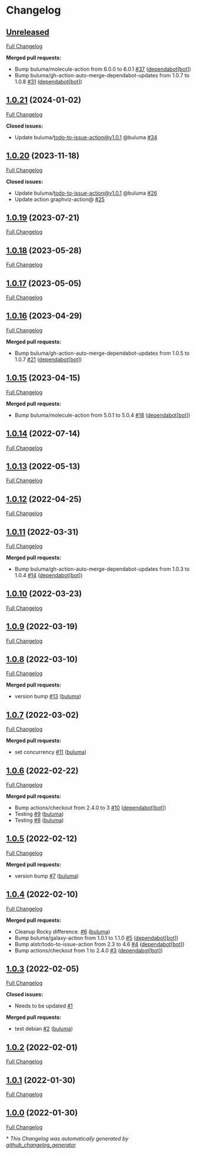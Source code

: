 # Changelog

## [Unreleased](https://github.com/buluma/ansible-role-alternatives/tree/HEAD)

[Full Changelog](https://github.com/buluma/ansible-role-alternatives/compare/1.0.21...HEAD)

**Merged pull requests:**

- Bump buluma/molecule-action from 6.0.0 to 6.0.1 [\#37](https://github.com/buluma/ansible-role-alternatives/pull/37) ([dependabot[bot]](https://github.com/apps/dependabot))
- Bump buluma/gh-action-auto-merge-dependabot-updates from 1.0.7 to 1.0.8 [\#31](https://github.com/buluma/ansible-role-alternatives/pull/31) ([dependabot[bot]](https://github.com/apps/dependabot))

## [1.0.21](https://github.com/buluma/ansible-role-alternatives/tree/1.0.21) (2024-01-02)

[Full Changelog](https://github.com/buluma/ansible-role-alternatives/compare/1.0.20...1.0.21)

**Closed issues:**

- Update buluma/todo-to-issue-action@v1.0.1 @buluma [\#34](https://github.com/buluma/ansible-role-alternatives/issues/34)

## [1.0.20](https://github.com/buluma/ansible-role-alternatives/tree/1.0.20) (2023-11-18)

[Full Changelog](https://github.com/buluma/ansible-role-alternatives/compare/1.0.19...1.0.20)

**Closed issues:**

- Update buluma/todo-to-issue-action@v1.0.1 @buluma [\#26](https://github.com/buluma/ansible-role-alternatives/issues/26)
- Update action graphviz-action@ [\#25](https://github.com/buluma/ansible-role-alternatives/issues/25)

## [1.0.19](https://github.com/buluma/ansible-role-alternatives/tree/1.0.19) (2023-07-21)

[Full Changelog](https://github.com/buluma/ansible-role-alternatives/compare/1.0.18...1.0.19)

## [1.0.18](https://github.com/buluma/ansible-role-alternatives/tree/1.0.18) (2023-05-28)

[Full Changelog](https://github.com/buluma/ansible-role-alternatives/compare/1.0.17...1.0.18)

## [1.0.17](https://github.com/buluma/ansible-role-alternatives/tree/1.0.17) (2023-05-05)

[Full Changelog](https://github.com/buluma/ansible-role-alternatives/compare/1.0.16...1.0.17)

## [1.0.16](https://github.com/buluma/ansible-role-alternatives/tree/1.0.16) (2023-04-29)

[Full Changelog](https://github.com/buluma/ansible-role-alternatives/compare/1.0.15...1.0.16)

**Merged pull requests:**

- Bump buluma/gh-action-auto-merge-dependabot-updates from 1.0.5 to 1.0.7 [\#21](https://github.com/buluma/ansible-role-alternatives/pull/21) ([dependabot[bot]](https://github.com/apps/dependabot))

## [1.0.15](https://github.com/buluma/ansible-role-alternatives/tree/1.0.15) (2023-04-15)

[Full Changelog](https://github.com/buluma/ansible-role-alternatives/compare/1.0.14...1.0.15)

**Merged pull requests:**

- Bump buluma/molecule-action from 5.0.1 to 5.0.4 [\#18](https://github.com/buluma/ansible-role-alternatives/pull/18) ([dependabot[bot]](https://github.com/apps/dependabot))

## [1.0.14](https://github.com/buluma/ansible-role-alternatives/tree/1.0.14) (2022-07-14)

[Full Changelog](https://github.com/buluma/ansible-role-alternatives/compare/1.0.13...1.0.14)

## [1.0.13](https://github.com/buluma/ansible-role-alternatives/tree/1.0.13) (2022-05-13)

[Full Changelog](https://github.com/buluma/ansible-role-alternatives/compare/1.0.12...1.0.13)

## [1.0.12](https://github.com/buluma/ansible-role-alternatives/tree/1.0.12) (2022-04-25)

[Full Changelog](https://github.com/buluma/ansible-role-alternatives/compare/1.0.11...1.0.12)

## [1.0.11](https://github.com/buluma/ansible-role-alternatives/tree/1.0.11) (2022-03-31)

[Full Changelog](https://github.com/buluma/ansible-role-alternatives/compare/1.0.10...1.0.11)

**Merged pull requests:**

- Bump buluma/gh-action-auto-merge-dependabot-updates from 1.0.3 to 1.0.4 [\#14](https://github.com/buluma/ansible-role-alternatives/pull/14) ([dependabot[bot]](https://github.com/apps/dependabot))

## [1.0.10](https://github.com/buluma/ansible-role-alternatives/tree/1.0.10) (2022-03-23)

[Full Changelog](https://github.com/buluma/ansible-role-alternatives/compare/1.0.9...1.0.10)

## [1.0.9](https://github.com/buluma/ansible-role-alternatives/tree/1.0.9) (2022-03-19)

[Full Changelog](https://github.com/buluma/ansible-role-alternatives/compare/1.0.8...1.0.9)

## [1.0.8](https://github.com/buluma/ansible-role-alternatives/tree/1.0.8) (2022-03-10)

[Full Changelog](https://github.com/buluma/ansible-role-alternatives/compare/1.0.7...1.0.8)

**Merged pull requests:**

- version bump [\#13](https://github.com/buluma/ansible-role-alternatives/pull/13) ([buluma](https://github.com/buluma))

## [1.0.7](https://github.com/buluma/ansible-role-alternatives/tree/1.0.7) (2022-03-02)

[Full Changelog](https://github.com/buluma/ansible-role-alternatives/compare/1.0.6...1.0.7)

**Merged pull requests:**

- set concurrency [\#11](https://github.com/buluma/ansible-role-alternatives/pull/11) ([buluma](https://github.com/buluma))

## [1.0.6](https://github.com/buluma/ansible-role-alternatives/tree/1.0.6) (2022-02-22)

[Full Changelog](https://github.com/buluma/ansible-role-alternatives/compare/1.0.5...1.0.6)

**Merged pull requests:**

- Bump actions/checkout from 2.4.0 to 3 [\#10](https://github.com/buluma/ansible-role-alternatives/pull/10) ([dependabot[bot]](https://github.com/apps/dependabot))
- Testing [\#9](https://github.com/buluma/ansible-role-alternatives/pull/9) ([buluma](https://github.com/buluma))
- Testing [\#8](https://github.com/buluma/ansible-role-alternatives/pull/8) ([buluma](https://github.com/buluma))

## [1.0.5](https://github.com/buluma/ansible-role-alternatives/tree/1.0.5) (2022-02-12)

[Full Changelog](https://github.com/buluma/ansible-role-alternatives/compare/1.0.4...1.0.5)

**Merged pull requests:**

- version bump [\#7](https://github.com/buluma/ansible-role-alternatives/pull/7) ([buluma](https://github.com/buluma))

## [1.0.4](https://github.com/buluma/ansible-role-alternatives/tree/1.0.4) (2022-02-10)

[Full Changelog](https://github.com/buluma/ansible-role-alternatives/compare/1.0.3...1.0.4)

**Merged pull requests:**

- Cleanup Rocky difference. [\#6](https://github.com/buluma/ansible-role-alternatives/pull/6) ([buluma](https://github.com/buluma))
- Bump buluma/galaxy-action from 1.0.1 to 1.1.0 [\#5](https://github.com/buluma/ansible-role-alternatives/pull/5) ([dependabot[bot]](https://github.com/apps/dependabot))
- Bump alstr/todo-to-issue-action from 2.3 to 4.6 [\#4](https://github.com/buluma/ansible-role-alternatives/pull/4) ([dependabot[bot]](https://github.com/apps/dependabot))
- Bump actions/checkout from 1 to 2.4.0 [\#3](https://github.com/buluma/ansible-role-alternatives/pull/3) ([dependabot[bot]](https://github.com/apps/dependabot))

## [1.0.3](https://github.com/buluma/ansible-role-alternatives/tree/1.0.3) (2022-02-05)

[Full Changelog](https://github.com/buluma/ansible-role-alternatives/compare/1.0.2...1.0.3)

**Closed issues:**

- Needs to be updated [\#1](https://github.com/buluma/ansible-role-alternatives/issues/1)

**Merged pull requests:**

- test debian [\#2](https://github.com/buluma/ansible-role-alternatives/pull/2) ([buluma](https://github.com/buluma))

## [1.0.2](https://github.com/buluma/ansible-role-alternatives/tree/1.0.2) (2022-02-01)

[Full Changelog](https://github.com/buluma/ansible-role-alternatives/compare/1.0.1...1.0.2)

## [1.0.1](https://github.com/buluma/ansible-role-alternatives/tree/1.0.1) (2022-01-30)

[Full Changelog](https://github.com/buluma/ansible-role-alternatives/compare/1.0.0...1.0.1)

## [1.0.0](https://github.com/buluma/ansible-role-alternatives/tree/1.0.0) (2022-01-30)

[Full Changelog](https://github.com/buluma/ansible-role-alternatives/compare/867ebf638507669584e4575e4d24bb0efaa950c4...1.0.0)



\* *This Changelog was automatically generated by [github_changelog_generator](https://github.com/github-changelog-generator/github-changelog-generator)*
